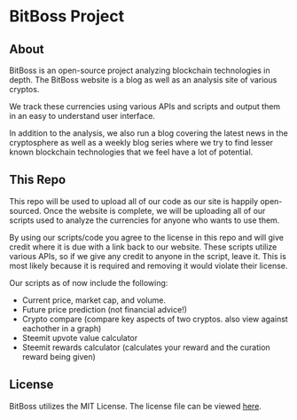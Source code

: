 # BitBoss Project

## About
BitBoss is an open-source project analyzing blockchain technologies in depth. The BitBoss website is a blog as well as an analysis site of various cryptos.

We track these currencies using various APIs and scripts and output them in an easy to understand user interface.

In addition to the analysis, we also run a blog covering the latest news in the cryptosphere as well as a weekly blog series where we try to find lesser known blockchain technologies that we feel have a lot of potential.

## This Repo 
This repo will be used to upload all of our code as our site is happily open-sourced. Once the website is complete, we will be uploading all of our scripts used to analyze the currencies for anyone who wants to use them.

By using our scripts/code you agree to the license in this repo and will give credit where it is due with a link back to our website. These scripts utilize various APIs, so if we give any credit to anyone in the script, leave it. This is most likely because it is required and removing it would violate their license.

Our scripts as of now include the following:
- Current price, market cap, and volume.
- Future price prediction (not financial advice!)
- Crypto compare (compare key aspects of two cryptos. also view against eachother in a graph)
- Steemit upvote value calculator
- Steemit rewards calculator (calculates your reward and the curation reward being given)

## License
BitBoss utilizes the MIT License. The license file can be viewed [here](https://github.com/bitboss3/bitboss/blob/master/LICENSE).
